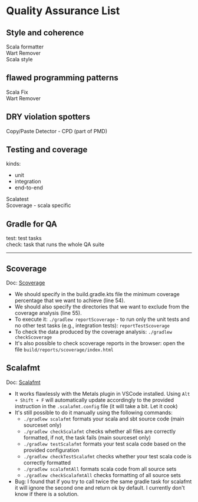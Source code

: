 # Quality Assurance List

## Style and coherence

Scala formatter  
Wart Remover  
Scala style  

## flawed programming patterns

Scala Fix  
Wart Remover  

## DRY violation spotters

Copy/Paste Detector - CPD (part of PMD)

## Testing and coverage
kinds:
 - unit
 - integration
 - end-to-end

Scalatest  
Scoverage - scala specific  

## Gradle for QA

test: test tasks  
check: task that runs the whole QA suite

---

## Scoverage
Doc: [Scoverage](https://github.com/scoverage/gradle-scoverage)
- We should specify in the build.gradle.kts file the minimum coverage percentage that we want to achieve (line 54).
- We should also specify the directories that we want to exclude from the coverage analysis (line 55).
- To execute it: `./gradlew reportScoverage` - to run only the unit tests and no other test tasks (e.g., integration tests): `reportTestScoverage`
- To check the data produced by the coverage analysis: `./gradlew checkScoverage`
- It's also possible to check scoverage reports in the browser: open the file `build/reports/scoverage/index.html`

## Scalafmt
Doc: [Scalafmt](https://scalameta.org/scalafmt/docs/installation.html)
- It works flawlessly with the Metals plugin in VSCode installed. Using `Alt + Shift + F` will automatically update accordingly to the provided instruction in the `.scalafmt.config` file (it will take a bit. Let it cook)
- It's still possible to do it manually using the following commands:
    - `./gradlew scalafmt` formats your scala and sbt source code (main sourceset only)
    - `./gradlew checkScalafmt` checks whether all files are correctly formatted, if not, the task fails (main sourceset only)
    - `./gradlew testScalafmt` formats your test scala code based on the provided configuration
    - `./gradlew checkTestScalafmt` checks whether your test scala code is correctly formatted
    - `./gradlew scalafmtAll` formats scala code from all source sets
    - `./gradlew checkScalafmtAll` checks formatting of all source sets
- Bug: I found that if you try to call twice the same gradle task for scalafmt it will ignore the second one and return ok by default. I currently don't know if there is a solution.